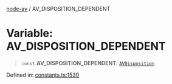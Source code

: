 [node-av](../globals.md) / AV\_DISPOSITION\_DEPENDENT

# Variable: AV\_DISPOSITION\_DEPENDENT

> `const` **AV\_DISPOSITION\_DEPENDENT**: [`AVDisposition`](../type-aliases/AVDisposition.md)

Defined in: [constants.ts:1530](https://github.com/seydx/av/blob/f8631fc881b394300b1479f511d55cf1c370a87f/src/constants/constants.ts#L1530)
